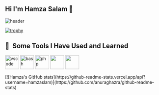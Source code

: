 ## Hi I'm Hamza Salam 👋

<!--
**HamzaSalam/HamzaSalam** is a ✨ _special_ ✨ repository because its `README.md` (this file) appears on your GitHub profile.

Here are some ideas to get you started:

- 🔭 I’m currently working on ...
- 🌱 I’m currently learning ...
- 👯 I’m looking to collaborate on ...
- 🤔 I’m looking for help with ...
- 💬 Ask me about ...
- 📫 How to reach me: ...
- 😄 Pronouns: ...
- ⚡ Fun fact: ...
-->
![header](https://capsule-render.vercel.app/api?type=venom&fontColor=d6ace6&color=5b2c6f&height=300&section=header&text=Stack%20Developer&fontSize=90)

[![trophy](https://github-profile-trophy.vercel.app/?username=hamzasalam)](https://github.com/ryo-ma/github-profile-trophy)


<h2> 🚀 &nbsp;Some Tools I Have Used and Learned</h2>
<p align="left">
<img src="https://cdn.jsdelivr.net/gh/devicons/devicon/icons/vscode/vscode-original.svg" alt="vscode" width="45" height="45"/> 
<img src="https://cdn.jsdelivr.net/gh/devicons/devicon/icons/bash/bash-original.svg" alt="bash" width="45" height="45"/> 
<img src="https://cdn.jsdelivr.net/gh/devicons/devicon/icons/php/php-original.svg" alt="php" width="45" height="45"/> 
<img src="https://cdn.jsdelivr.net/gh/devicons/devicon@latest/icons/android/android-original.svg" width="45" height="45" />  
<img src="https://cdn.jsdelivr.net/gh/devicons/devicon@latest/icons/react/react-original-wordmark.svg" width="45" height="45"/>   
</p>
[![Hamza's GitHub stats](https://github-readme-stats.vercel.app/api?username=hamzaslam)](https://github.com/anuraghazra/github-readme-stats)
